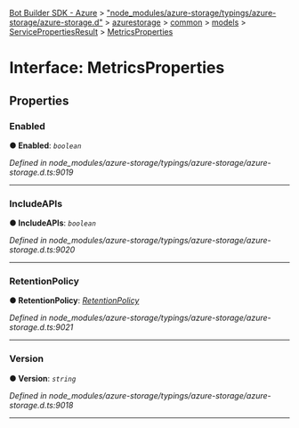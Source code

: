 [Bot Builder SDK - Azure](../README.md) > ["node_modules/azure-storage/typings/azure-storage/azure-storage.d"](../modules/_node_modules_azure_storage_typings_azure_storage_azure_storage_d_.md) > [azurestorage](../modules/_node_modules_azure_storage_typings_azure_storage_azure_storage_d_.azurestorage.md) > [common](../modules/_node_modules_azure_storage_typings_azure_storage_azure_storage_d_.azurestorage.common.md) > [models](../modules/_node_modules_azure_storage_typings_azure_storage_azure_storage_d_.azurestorage.common.models.md) > [ServicePropertiesResult](../modules/_node_modules_azure_storage_typings_azure_storage_azure_storage_d_.azurestorage.common.models.servicepropertiesresult.md) > [MetricsProperties](../interfaces/_node_modules_azure_storage_typings_azure_storage_azure_storage_d_.azurestorage.common.models.servicepropertiesresult.metricsproperties.md)



# Interface: MetricsProperties


## Properties
<a id="enabled"></a>

###  Enabled

**●  Enabled**:  *`boolean`* 

*Defined in node_modules/azure-storage/typings/azure-storage/azure-storage.d.ts:9019*





___

<a id="includeapis"></a>

###  IncludeAPIs

**●  IncludeAPIs**:  *`boolean`* 

*Defined in node_modules/azure-storage/typings/azure-storage/azure-storage.d.ts:9020*





___

<a id="retentionpolicy"></a>

###  RetentionPolicy

**●  RetentionPolicy**:  *[RetentionPolicy](_node_modules_azure_storage_typings_azure_storage_azure_storage_d_.azurestorage.common.models.servicepropertiesresult.retentionpolicy.md)* 

*Defined in node_modules/azure-storage/typings/azure-storage/azure-storage.d.ts:9021*





___

<a id="version"></a>

###  Version

**●  Version**:  *`string`* 

*Defined in node_modules/azure-storage/typings/azure-storage/azure-storage.d.ts:9018*





___


